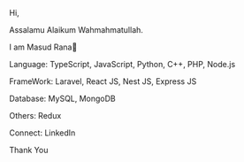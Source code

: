 Hi,

Assalamu Alaikum Wahmahmatullah.

I am Masud Rana👋

Language:
TypeScript,
JavaScript,
Python,
C++,
PHP,
Node.js

FrameWork:
Laravel,
React JS,
Nest JS,
Express JS

Database:
MySQL, MongoDB

Others:
Redux

Connect:
LinkedIn

Thank You
